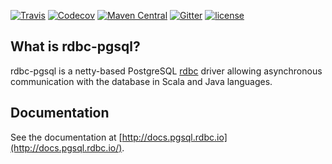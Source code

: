 [![Travis](https://img.shields.io/travis/rdbc-io/rdbc-pgsql/master.svg?style=flat-square)](https://travis-ci.org/rdbc-io/rdbc-pgsql/branches)
[![Codecov](https://img.shields.io/codecov/c/github/rdbc-io/rdbc-pgsql.svg?style=flat-square)](https://codecov.io/gh/rdbc-io/rdbc-pgsql/branch/master)
[![Maven Central](https://img.shields.io/maven-central/v/io.rdbc.pgsql/pgsql-core_2.12.svg?style=flat-square)](https://search.maven.org/#search%7Cga%7C1%7Cg%3A%22io.rdbc.pgsql%22%20)
[![Gitter](https://img.shields.io/gitter/room/rdbc-io/rdbc.svg?style=flat-square)](https://gitter.im/rdbc-io/rdbc)
[![license](https://img.shields.io/github/license/rdbc-io/rdbc-pgsql.svg?style=flat-square)](https://github.com/rdbc-io/rdbc-pgsql/blob/master/LICENSE)
## What is rdbc-pgsql?

rdbc-pgsql is a netty-based PostgreSQL [rdbc](https://github.com/rdbc-io/rdbc#what-is-rdbc)
driver allowing asynchronous communication with the database in Scala and Java
languages.

## Documentation

See the documentation at [http://docs.pgsql.rdbc.io](http://docs.pgsql.rdbc.io/).
